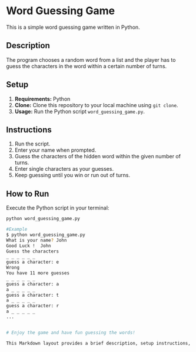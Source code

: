 # Word Guessing Game

This is a simple word guessing game written in Python.

## Description

The program chooses a random word from a list and the player has to guess the characters in the word within a certain number of turns.

## Setup

1. **Requirements:** Python
2. **Clone:** Clone this repository to your local machine using `git clone`.
3. **Usage:** Run the Python script `word_guessing_game.py`.

## Instructions

1. Run the script.
2. Enter your name when prompted.
3. Guess the characters of the hidden word within the given number of turns.
4. Enter single characters as your guesses.
5. Keep guessing until you win or run out of turns.

## How to Run

Execute the Python script in your terminal:

```bash
python word_guessing_game.py

#Example
$ python word_guessing_game.py
What is your name? John
Good Luck !  John
Guess the characters
_ _ _ _ _ _ 
guess a character: e
Wrong
You have 11 more guesses
_ _ _ _ _ _ 
guess a character: a
a _ _ _ _ _ 
guess a character: t
a _ _ _ _ _ 
guess a character: r
a _ _ _ _ _ 
...


# Enjoy the game and have fun guessing the words!

This Markdown layout provides a brief description, setup instructions, how to play the game, and an example of running the game in the terminal. Feel free to modify it to suit your preferences or add more details as needed.

